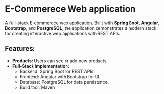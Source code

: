 # E-Commerece Web application

A full-stack E-commerece web application. Built with **Spring Boot**, **Angular**, **Bootstrap**, and **PostgreSQL**, the application demonstrates a modern stack for creating interactive web applications with REST APIs.

## Features:

- **Products:** Users can see or add new products.
- **Full-Stack Implementation:**
  - Backend: Spring Boot for REST APIs.
  - Frontend: Angular with Bootstrap for UI.
  - Database: PostgreSQL for data persistence.
  - Build tool: Maven
